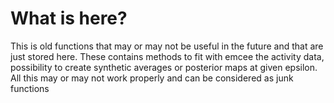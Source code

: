 # What is here?
This is old functions that may or may not be useful in the future and that are just stored here.
These contains methods to fit with emcee the activity data, possibility to create synthetic averages
or posterior maps at given epsilon.
All this may or may not work properly and can be considered as junk functions
